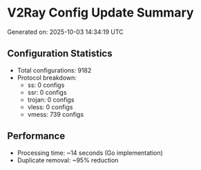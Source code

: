 # V2Ray Config Update Summary
Generated on: 2025-10-03 14:34:19 UTC

## Configuration Statistics
- Total configurations: 9182
- Protocol breakdown:
  - ss: 0 configs
  - ssr: 0 configs
  - trojan: 0 configs
  - vless: 0 configs
  - vmess: 739 configs

## Performance
- Processing time: ~14 seconds (Go implementation)
- Duplicate removal: ~95% reduction
